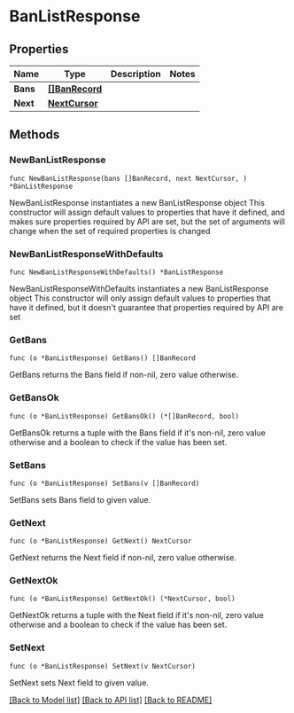 # BanListResponse

## Properties

Name | Type | Description | Notes
------------ | ------------- | ------------- | -------------
**Bans** | [**[]BanRecord**](BanRecord.md) |  | 
**Next** | [**NextCursor**](NextCursor.md) |  | 

## Methods

### NewBanListResponse

`func NewBanListResponse(bans []BanRecord, next NextCursor, ) *BanListResponse`

NewBanListResponse instantiates a new BanListResponse object
This constructor will assign default values to properties that have it defined,
and makes sure properties required by API are set, but the set of arguments
will change when the set of required properties is changed

### NewBanListResponseWithDefaults

`func NewBanListResponseWithDefaults() *BanListResponse`

NewBanListResponseWithDefaults instantiates a new BanListResponse object
This constructor will only assign default values to properties that have it defined,
but it doesn't guarantee that properties required by API are set

### GetBans

`func (o *BanListResponse) GetBans() []BanRecord`

GetBans returns the Bans field if non-nil, zero value otherwise.

### GetBansOk

`func (o *BanListResponse) GetBansOk() (*[]BanRecord, bool)`

GetBansOk returns a tuple with the Bans field if it's non-nil, zero value otherwise
and a boolean to check if the value has been set.

### SetBans

`func (o *BanListResponse) SetBans(v []BanRecord)`

SetBans sets Bans field to given value.


### GetNext

`func (o *BanListResponse) GetNext() NextCursor`

GetNext returns the Next field if non-nil, zero value otherwise.

### GetNextOk

`func (o *BanListResponse) GetNextOk() (*NextCursor, bool)`

GetNextOk returns a tuple with the Next field if it's non-nil, zero value otherwise
and a boolean to check if the value has been set.

### SetNext

`func (o *BanListResponse) SetNext(v NextCursor)`

SetNext sets Next field to given value.



[[Back to Model list]](../README.md#documentation-for-models) [[Back to API list]](../README.md#documentation-for-api-endpoints) [[Back to README]](../README.md)


